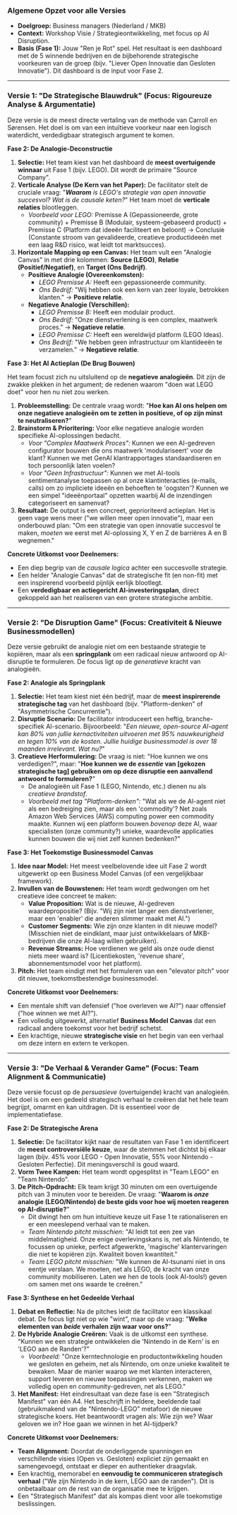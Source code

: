 ### **Algemene Opzet voor alle Versies**

* **Doelgroep:** Business managers (Nederland / MKB)  
* **Context:** Workshop Visie / Strategieontwikkeling, met focus op AI Disruption.  
* **Basis (Fase 1):** Jouw "Ren je Rot" spel. Het resultaat is een dashboard met de 5 winnende bedrijven en de bijbehorende strategische voorkeuren van de groep (bijv. "Liever Open Innovatie dan Gesloten Innovatie"). Dit dashboard is de input voor Fase 2\.

---

### **Versie 1: "De Strategische Blauwdruk" (Focus: Rigoureuze Analyse & Argumentatie)**

Deze versie is de meest directe vertaling van de methode van Carroll en Sørensen. Het doel is om van een intuïtieve voorkeur naar een logisch waterdicht, verdedigbaar strategisch argument te komen.

**Fase 2: De Analogie-Deconstructie**

1. **Selectie:** Het team kiest van het dashboard de **meest overtuigende winnaar** uit Fase 1 (bijv. LEGO). Dit wordt de primaire "Source Company".  
2. **Verticale Analyse (De Kern van het Paper):** De facilitator stelt de cruciale vraag: "***Waarom*** *is LEGO's strategie van open innovatie succesvol? Wat is de causale keten?*" Het team moet de **verticale relaties** blootleggen.  
   * *Voorbeeld voor LEGO:* Premisse A (Gepassioneerde, grote community) \+ Premisse B (Modulair, systeem-gebaseerd product) \+ Premisse C (Platform dat ideeën faciliteert en beloont) \-\> Conclusie (Constante stroom van gevalideerde, creatieve productideeën met een laag R\&D risico, wat leidt tot marktsucces).  
3. **Horizontale Mapping op een Canvas:** Het team vult een "Analogie Canvas" in met drie kolommen: **Source (LEGO)**, **Relatie (Positief/Negatief)**, en **Target (Ons Bedrijf)**.  
   * **Positieve Analogie (Overeenkomsten):**  
     * *LEGO Premisse A:* Heeft een gepassioneerde community.  
     * *Ons Bedrijf:* "Wij hebben ook een kern van zeer loyale, betrokken klanten." \-\> **Positieve relatie**.  
   * **Negatieve Analogie (Verschillen):**  
     * *LEGO Premisse B:* Heeft een modulair product.  
     * *Ons Bedrijf:* "Onze dienstverlening is een complex, maatwerk proces." \-\> **Negatieve relatie**.  
     * *LEGO Premisse C:* Heeft een wereldwijd platform (LEGO Ideas).  
     * *Ons Bedrijf:* "We hebben geen infrastructuur om klantideeën te verzamelen." \-\> **Negatieve relatie**.

**Fase 3: Het AI Actieplan (De Brug Bouwen)**

Het team focust zich nu uitsluitend op de **negatieve analogieën**. Dit zijn de zwakke plekken in het argument; de redenen waarom "doen wat LEGO doet" voor hen nu niet zou werken.

1. **Probleemstelling:** De centrale vraag wordt: "**Hoe kan AI ons helpen om onze negatieve analogieën om te zetten in positieve, of op zijn minst te neutraliseren?**"  
2. **Brainstorm & Prioritering:** Voor elke negatieve analogie worden specifieke AI-oplossingen bedacht.  
   * *Voor "Complex Maatwerk Proces":* Kunnen we een AI-gedreven configurator bouwen die ons maatwerk 'modulariseert' voor de klant? Kunnen we met GenAI klantrapportages standaardiseren en toch persoonlijk laten voelen?  
   * *Voor "Geen Infrastructuur":* Kunnen we met AI-tools sentimentanalyse toepassen op al onze klantinteracties (e-mails, calls) om zo impliciete ideeën en behoeften te 'oogsten'? Kunnen we een simpel "ideeënportaal" opzetten waarbij AI de inzendingen categoriseert en samenvat?  
3. **Resultaat:** De output is een concreet, geprioriteerd actieplan. Het is geen vage wens meer ("we willen meer open innovatie"), maar een onderbouwd plan: "Om een strategie van open innovatie succesvol te maken, *moeten* we eerst met AI-oplossing X, Y en Z de barrières A en B wegnemen."

**Concrete Uitkomst voor Deelnemers:**

* Een diep begrip van de *causale logica* achter een succesvolle strategie.  
* Een helder "Analogie Canvas" dat de strategische fit (en non-fit) met een inspirerend voorbeeld pijnlijk eerlijk blootlegt.  
* Een **verdedigbaar en actiegericht AI-investeringsplan**, direct gekoppeld aan het realiseren van een grotere strategische ambitie.

---

### **Versie 2: "De Disruption Game" (Focus: Creativiteit & Nieuwe Businessmodellen)**

Deze versie gebruikt de analogie niet om een bestaande strategie te kopiëren, maar als een **springplank** om een radicaal nieuw antwoord op AI-disruptie te formuleren. De focus ligt op de *generatieve* kracht van analogieën.

**Fase 2: Analogie als Springplank**

1. **Selectie:** Het team kiest niet één bedrijf, maar de **meest inspirerende strategische tag** van het dashboard (bijv. "Platform-denken" of "Asymmetrische Concurrentie").  
2. **Disruptie Scenario:** De facilitator introduceert een heftig, branche-specifiek AI-scenario. Bijvoorbeeld: "*Een nieuwe, open-source AI-agent kan 80% van jullie kernactiviteiten uitvoeren met 95% nauwkeurigheid en tegen 10% van de kosten. Jullie huidige businessmodel is over 18 maanden irrelevant. Wat nu?*"  
3. **Creatieve Herformulering:** De vraag is niet: "Hoe kunnen we ons verdedigen?", maar: "**Hoe kunnen we de *essentie* van \[gekozen strategische tag\] gebruiken om op deze disruptie een aanvallend antwoord te formuleren?**"  
   * De analogieën uit Fase 1 (LEGO, Nintendo, etc.) dienen nu als *creatieve brandstof*.  
   * *Voorbeeld met tag "Platform-denken":* "Wat als we de AI-agent niet als een bedreiging zien, maar als een 'commodity'? Net zoals Amazon Web Services (AWS) computing power een commodity maakte. Kunnen wij een platform bouwen *bovenop* deze AI, waar specialisten (onze community?) unieke, waardevolle applicaties kunnen bouwen die wij niet zelf kunnen bedenken?"

**Fase 3: Het Toekomstige Businessmodel Canvas**

1. **Idee naar Model:** Het meest veelbelovende idee uit Fase 2 wordt uitgewerkt op een Business Model Canvas (of een vergelijkbaar framework).  
2. **Invullen van de Bouwstenen:** Het team wordt gedwongen om het creatieve idee concreet te maken:  
   * **Value Proposition:** Wat is de nieuwe, AI-gedreven waardepropositie? (Bijv. "Wij zijn niet langer een dienstverlener, maar een 'enabler' die anderen slimmer maakt met AI.")  
   * **Customer Segments:** Wie zijn onze klanten in dit nieuwe model? (Misschien niet de eindklant, maar juist ontwikkelaars of MKB-bedrijven die onze AI-laag willen gebruiken).  
   * **Revenue Streams:** Hoe verdienen we geld als onze oude dienst niets meer waard is? (Licentiekosten, 'revenue share', abonnementsmodel voor het platform).  
3. **Pitch:** Het team eindigt met het formuleren van een "elevator pitch" voor dit nieuwe, toekomstbestendige businessmodel.

**Concrete Uitkomst voor Deelnemers:**

* Een mentale shift van defensief ("hoe overleven we AI?") naar offensief ("hoe winnen we met AI?").  
* Een volledig uitgewerkt, alternatief **Business Model Canvas** dat een radicaal andere toekomst voor het bedrijf schetst.  
* Een krachtige, nieuwe **strategische visie** en het begin van een verhaal om deze intern en extern te verkopen.

---

### **Versie 3: "De Verhaal & Verander Game" (Focus: Team Alignment & Communicatie)**

Deze versie focust op de *persuasieve* (overtuigende) kracht van analogieën. Het doel is om een gedeeld strategisch verhaal te creëren dat het hele team begrijpt, omarmt en kan uitdragen. Dit is essentieel voor de implementatiefase.

**Fase 2: De Strategische Arena**

1. **Selectie:** De facilitator kijkt naar de resultaten van Fase 1 en identificeert de **meest controversiële keuze**, waar de stemmen het dichtst bij elkaar lagen (bijv. 45% voor LEGO \- Open Innovatie, 55% voor Nintendo \- Gesloten Perfectie). Dit meningsverschil is goud waard.  
2. **Vorm Twee Kampen:** Het team wordt opgesplitst in "Team LEGO" en "Team Nintendo".  
3. **De Pitch-Opdracht:** Elk team krijgt 30 minuten om een overtuigende pitch van 3 minuten voor te bereiden. De vraag: "**Waarom is *onze* analogie (LEGO/Nintendo) de beste gids voor hoe wij moeten reageren op AI-disruptie?**"  
   * Dit dwingt hen om hun intuïtieve keuze uit Fase 1 te rationaliseren en er een meeslepend verhaal van te maken.  
   * *Team Nintendo pitcht misschien:* "AI leidt tot een zee van middelmatigheid. Onze enige overlevingskans is, net als Nintendo, te focussen op unieke, perfect afgewerkte, 'magische' klantervaringen die niet te kopiëren zijn. Kwaliteit boven kwantiteit."  
   * *Team LEGO pitcht misschien:* "We kunnen de AI-tsunami niet in ons eentje verslaan. We moeten, net als LEGO, de kracht van onze community mobiliseren. Laten we hen de tools (ook AI-tools\!) geven om samen met ons waarde te creëren."

**Fase 3: Synthese en het Gedeelde Verhaal**

1. **Debat en Reflectie:** Na de pitches leidt de facilitator een klassikaal debat. De focus ligt niet op wie "wint", maar op de vraag: "**Welke elementen van *beide* verhalen zijn waar voor ons?**"  
2. **De Hybride Analogie Creëren:** Vaak is de uitkomst een synthese. "Kunnen we een strategie ontwikkelen die 'Nintendo in de Kern' is en 'LEGO aan de Randen'?"  
   * *Voorbeeld:* "Onze kerntechnologie en productontwikkeling houden we gesloten en geheim, net als Nintendo, om onze unieke kwaliteit te bewaken. Maar de manier waarop we met klanten interacteren, support leveren en nieuwe toepassingen verkennen, maken we volledig open en community-gedreven, net als LEGO."  
3. **Het Manifest:** Het eindresultaat van deze fase is een "Strategisch Manifest" van één A4. Het beschrijft in heldere, beeldende taal (gebruikmakend van de "Nintendo-LEGO" metafoor) de nieuwe strategische koers. Het beantwoordt vragen als: Wie zijn we? Waar geloven we in? Hoe gaan we winnen in het AI-tijdperk?

**Concrete Uitkomst voor Deelnemers:**

* **Team Alignment:** Doordat de onderliggende spanningen en verschillende visies (Open vs. Gesloten) expliciet zijn gemaakt en samengevoegd, ontstaat er dieper en authentieker draagvlak.  
* Een krachtig, memorabel en **eenvoudig te communiceren strategisch verhaal** ("We zijn Nintendo in de kern, LEGO aan de randen"). Dit is onbetaalbaar om de rest van de organisatie mee te krijgen.  
* Een "Strategisch Manifest" dat als kompas dient voor alle toekomstige beslissingen.